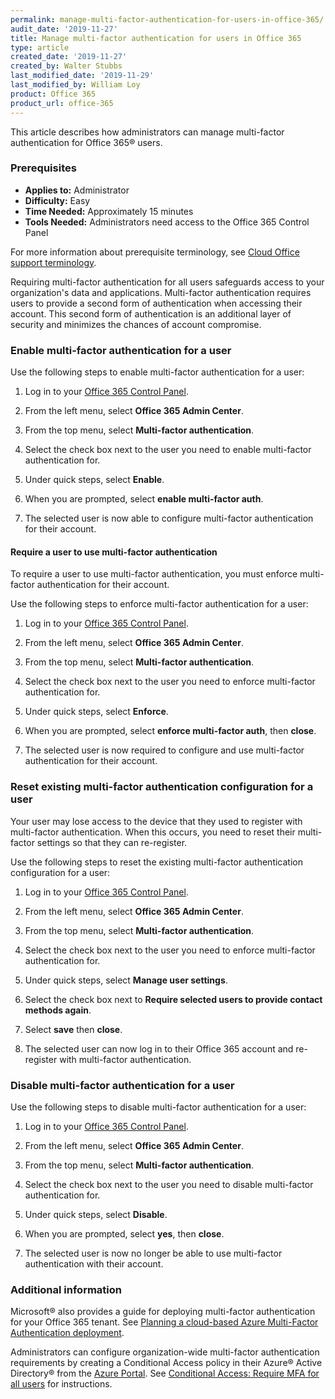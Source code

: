 ```yaml
---
permalink: manage-multi-factor-authentication-for-users-in-office-365/
audit_date: '2019-11-27'
title: Manage multi-factor authentication for users in Office 365
type: article
created_date: '2019-11-27'
created_by: Walter Stubbs
last_modified_date: '2019-11-29'
last_modified_by: William Loy
product: Office 365
product_url: office-365
---
```


This article describes how administrators can manage multi-factor authentication for Office 365&reg; users.

### Prerequisites

- **Applies to:** Administrator
- **Difficulty:** Easy
- **Time Needed:** Approximately 15 minutes
- **Tools Needed:** Administrators need access to the Office 365 Control Panel

For more information about prerequisite terminology, see [Cloud Office support terminology](/support/how-to/cloud-office-support-terminology).

Requiring multi-factor authentication for all users safeguards access to your organization's data and applications. Multi-factor authentication requires users to provide a second form of authentication when accessing their account. This second form of authentication is an additional layer of security and minimizes the chances of account compromise.

### Enable multi-factor authentication for a user

Use the following steps to enable multi-factor authentication for a user:

1.	Log in to your [Office 365 Control Panel](https://office365.cp.rackspace.com).

2.	From the left menu, select **Office 365 Admin Center**.

3.	From the top menu, select **Multi-factor authentication**. 

4.	Select the check box next to the user you need to enable multi-factor authentication for.

5.	Under quick steps, select **Enable**.

6.	When you are prompted, select **enable multi-factor auth**.

7.	The selected user is now able to configure multi-factor authentication for their account.

#### Require a user to use multi-factor authentication

To require a user to use multi-factor authentication, you must enforce multi-factor authentication for their account.

Use the following steps to enforce multi-factor authentication for a user:

1.	Log in to your [Office 365 Control Panel](https://office365.cp.rackspace.com).

2.	From the left menu, select **Office 365 Admin Center**.

3.	From the top menu, select **Multi-factor authentication**.

4.	Select the check box next to the user you need to enforce multi-factor authentication for.

5.	Under quick steps, select **Enforce**.

6.	When you are prompted, select **enforce multi-factor auth**, then **close**.

7.	The selected user is now required to configure and use multi-factor authentication for their account.

### Reset existing multi-factor authentication configuration for a user

Your user may lose access to the device that they used to register with multi-factor authentication. When this occurs, you need to reset their multi-factor settings so that they can re-register.

Use the following steps to reset the existing multi-factor authentication configuration for a user:

1.	Log in to your [Office 365 Control Panel](https://office365.cp.rackspace.com).

2.	From the left menu, select **Office 365 Admin Center**.

3.	From the top menu, select **Multi-factor authentication**.

4.	Select the check box next to the user you need to enforce multi-factor authentication for.

5.	Under quick steps, select **Manage user settings**.

6.	Select the check box next to **Require selected users to provide contact methods again**.

7.	Select **save** then **close**.

8.	The selected user can now log in to their Office 365 account and re-register with multi-factor authentication.

### Disable multi-factor authentication for a user

Use the following steps to disable multi-factor authentication for a user:

1.	Log in to your [Office 365 Control Panel](https://office365.cp.rackspace.com).

2.	From the left menu, select **Office 365 Admin Center**.

3.	From the top menu, select **Multi-factor authentication**. 

4.	Select the check box next to the user you need to disable multi-factor authentication for.

5.	Under quick steps, select **Disable**.

6.	When you are prompted, select **yes**, then **close**.

7.	The selected user is now no longer be able to use multi-factor authentication with their account.

### Additional information

Microsoft&reg; also provides a guide for deploying multi-factor authentication for your Office 365 tenant. See [Planning a cloud-based Azure Multi-Factor Authentication deployment](https://docs.microsoft.com/en-us/azure/active-directory/authentication/howto-mfa-getstarted).

Administrators can configure organization-wide multi-factor authentication requirements by creating a Conditional Access policy in their Azure&reg; Active Directory&reg; from the [Azure Portal](https://portal.azure.com). See [Conditional Access: Require MFA for all users](https://docs.microsoft.com/en-us/azure/active-directory/conditional-access/howto-conditional-access-policy-all-users-mfa) for instructions.
